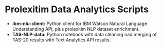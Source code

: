# Prolexitim Data Analytics Scripts

- **ibm-nlu-client:** Python client for IBM Watson Natural Language Understanding API, plus prolexitim NLP dataset enrichment. 
- **TAS-NLP-data:** Python notebook with data cleaning nad merging of TAS-20 results with Text Analytics API results. 

